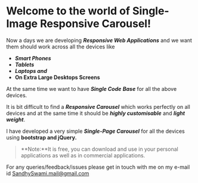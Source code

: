 Welcome to the world of Single-Image Responsive Carousel!
===================


Now a days we are developing ***Responsive Web Applications*** and we want them should work across all the devices like 

 - ***Smart Phones***
 - ***Tablets***
 - ***Laptops and***
 - **On Extra Large Desktops Screens**

At the same time we want to have ***Single Code*** ***Base*** for all the above devices.

It is bit difficult to find a ***Responsive Carousel*** which works perfectly on all devices and at the same time it should be ***highly customisable*** and ***light weight***.

I have developed a very simple ***Single-Page Carousel*** for all the devices using **bootstrap and jQuery.**

> **Note:**It is free, you can download and use in your personal applications as well as in commercial applications.

For any queries/feedback/issues please get in touch with me on my e-mail id SandhySwami.mail@gmail.com







